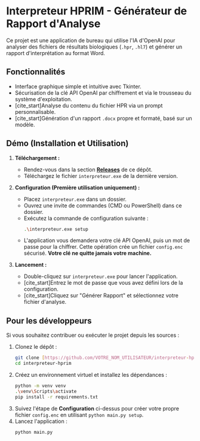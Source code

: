 # Interpreteur HPRIM - Générateur de Rapport d'Analyse

Ce projet est une application de bureau qui utilise l'IA d'OpenAI pour analyser des fichiers de résultats biologiques (`.hpr`, `.hl7`) et générer un rapport d'interprétation au format Word.


## Fonctionnalités

* Interface graphique simple et intuitive avec Tkinter.
* Sécurisation de la clé API OpenAI par chiffrement et via le trousseau du système d'exploitation.
* [cite_start]Analyse du contenu du fichier HPR via un prompt personnalisable.
* [cite_start]Génération d'un rapport `.docx` propre et formaté, basé sur un modèle.

## Démo (Installation et Utilisation)

1.  **Téléchargement :**
    * Rendez-vous dans la section [**Releases**](https://github.com/VOTRE_NOM_UTILISATEUR/interpreteur-hprim/releases) de ce dépôt.
    * Téléchargez le fichier `interpreteur.exe` de la dernière version.

2.  **Configuration (Première utilisation uniquement) :**
    * Placez `interpreteur.exe` dans un dossier.
    * Ouvrez une invite de commandes (CMD ou PowerShell) dans ce dossier.
    * Exécutez la commande de configuration suivante :
      ```bash
      .\interpreteur.exe setup
      ```
    * L'application vous demandera votre clé API OpenAI, puis un mot de passe pour la chiffrer. Cette opération crée un fichier `config.enc` sécurisé. **Votre clé ne quitte jamais votre machine.**

3.  **Lancement :**
    * Double-cliquez sur `interpreteur.exe` pour lancer l'application.
    * [cite_start]Entrez le mot de passe que vous avez défini lors de la configuration.
    * [cite_start]Cliquez sur "Générer Rapport" et sélectionnez votre fichier d'analyse.

## Pour les développeurs

Si vous souhaitez contribuer ou exécuter le projet depuis les sources :

1.  Clonez le dépôt :
    ```bash
    git clone [https://github.com/VOTRE_NOM_UTILISATEUR/interpreteur-hprim.git](https://github.com/VOTRE_NOM_UTILISATEUR/interpreteur-hprim.git)
    cd interpreteur-hprim
    ```
2.  Créez un environnement virtuel et installez les dépendances :
    ```bash
    python -m venv venv
    .\venv\Scripts\activate
    pip install -r requirements.txt
    ```
3.  Suivez l'étape de **Configuration** ci-dessus pour créer votre propre fichier `config.enc` en utilisant `python main.py setup`.
4.  Lancez l'application :
    ```bash
    python main.py
    ```
